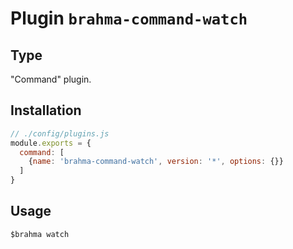 # Plugin `brahma-command-watch`

## Type
"Command" plugin.

## Installation
```javascript
// ./config/plugins.js
module.exports = {
  command: [
    {name: 'brahma-command-watch', version: '*', options: {}}
  ]
}
```

## Usage
```
$brahma watch
```
